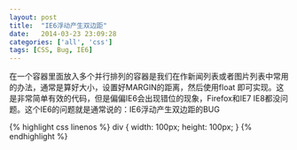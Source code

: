 ```yaml
---
layout: post
title:  "IE6浮动产生双边距"
date:   2014-03-23 23:09:28
categories: ['all', 'css']
tags: [CSS, Bug, IE6]
---
```


在一个容器里面放入多个并行排列的容器是我们在作新闻列表或者图片列表中常用的办法，通常是算好大小，设置好MARGIN的距离，然后使用float 即可实现。这是非常简单有效的代码，但是偏偏IE6会出现错位的现象，Firefox和IE7 IE8都没问题。这个IE6的问题就是通常说的：IE6浮动产生双边距的BUG

{% highlight css linenos %}
div {
  width: 100px; 
  height: 100px;
}
{% endhighlight %}
